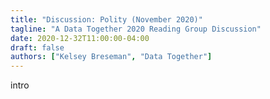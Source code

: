```yaml
---
title: "Discussion: Polity (November 2020)"
tagline: "A Data Together 2020 Reading Group Discussion"
date: 2020-12-32T11:00:00-04:00
draft: false
authors: ["Kelsey Breseman", "Data Together"]
---
```


intro